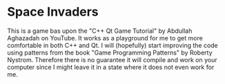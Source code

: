 # Space Invaders
This is a game bas upon the "C++ Qt Game Tutorial" by Abdullah Aghazadah
on YouTube. It works as a playground for me to get more comfortable in
both C++ and Qt. I will (hopefully) start improving the code using patterns
from the book "Game Programming Patterns" by Roberty Nystrom. Therefore
there is no guarantee it will compile and work on your computer since I
might leave it in a state where it does not even work for me.
